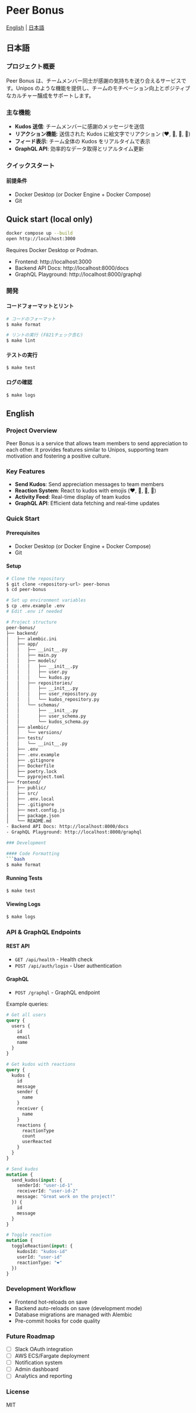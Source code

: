 # Peer Bonus

[English](#english) | [日本語](#%E6%97%A5%E6%9C%AC%E8%AA%9E)

## 日本語

### プロジェクト概要
Peer Bonus は、チームメンバー同士が感謝の気持ちを送り合えるサービスです。Unipos のような機能を提供し、チームのモチベーション向上とポジティブなカルチャー醸成をサポートします。

### 主な機能
- **Kudos 送信**: チームメンバーに感謝のメッセージを送信
- **リアクション機能**: 送信された Kudos に絵文字でリアクション (❤️, 👏, 🎉, 🚀)
- **フィード表示**: チーム全体の Kudos をリアルタイムで表示
- **GraphQL API**: 効率的なデータ取得とリアルタイム更新

### クイックスタート

#### 前提条件
- Docker Desktop (or Docker Engine + Docker Compose)
- Git

## Quick start (local only)
```bash
docker compose up --build
open http://localhost:3000
```

Requires Docker Desktop or Podman.

- Frontend: http://localhost:3000
- Backend API Docs: http://localhost:8000/docs
- GraphQL Playground: http://localhost:8000/graphql

### 開発

#### コードフォーマットとリント
```bash
# コードのフォーマット
$ make format

# リントの実行 (F821チェック含む)
$ make lint
```

#### テストの実行
```bash
$ make test
```

#### ログの確認
```bash
$ make logs
```

## English

### Project Overview
Peer Bonus is a service that allows team members to send appreciation to each other. It provides features similar to Unipos, supporting team motivation and fostering a positive culture.

### Key Features
- **Send Kudos**: Send appreciation messages to team members
- **Reaction System**: React to kudos with emojis (❤️, 👏, 🎉, 🚀)
- **Activity Feed**: Real-time display of team kudos
- **GraphQL API**: Efficient data fetching and real-time updates

### Quick Start

#### Prerequisites
- Docker Desktop (or Docker Engine + Docker Compose)
- Git

#### Setup
```bash
# Clone the repository
$ git clone <repository-url> peer-bonus
$ cd peer-bonus

# Set up environment variables
$ cp .env.example .env
# Edit .env if needed

# Project structure
peer-bonus/
├── backend/
│   ├── alembic.ini
│   ├── app/
│   │   ├── __init__.py
│   │   ├── main.py
│   │   ├── models/
│   │   │   ├── __init__.py
│   │   │   ├── user.py
│   │   │   └── kudos.py
│   │   ├── repositories/
│   │   │   ├── __init__.py
│   │   │   ├── user_repository.py
│   │   │   └── kudos_repository.py
│   │   └── schemas/
│   │       ├── __init__.py
│   │       ├── user_schema.py
│   │       └── kudos_schema.py
│   ├── alembic/
│   │   └── versions/
│   ├── tests/
│   │   └── __init__.py
│   ├── .env
│   ├── .env.example
│   ├── .gitignore
│   ├── Dockerfile
│   ├── poetry.lock
│   └── pyproject.toml
├── frontend/
│   ├── public/
│   ├── src/
│   ├── .env.local
│   ├── .gitignore
│   ├── next.config.js
│   ├── package.json
│   └── README.md
- Backend API Docs: http://localhost:8000/docs
- GraphQL Playground: http://localhost:8000/graphql

### Development

#### Code Formatting
```bash
$ make format
```

#### Running Tests
```bash
$ make test
```

#### Viewing Logs
```bash
$ make logs
```

### API & GraphQL Endpoints

#### REST API
- `GET /api/health` - Health check
- `POST /api/auth/login` - User authentication

#### GraphQL
- `POST /graphql` - GraphQL endpoint

Example queries:
```graphql
# Get all users
query {
  users {
    id
    email
    name
  }
}

# Get kudos with reactions
query {
  kudos {
    id
    message
    sender {
      name
    }
    receiver {
      name
    }
    reactions {
      reactionType
      count
      userReacted
    }
  }
}

# Send kudos
mutation {
  send_kudos(input: {
    senderId: "user-id-1"
    receiverId: "user-id-2"
    message: "Great work on the project!"
  }) {
    id
    message
  }
}

# Toggle reaction
mutation {
  toggleReaction(input: {
    kudosId: "kudos-id"
    userId: "user-id"
    reactionType: "❤️"
  })
}
```

### Development Workflow
- Frontend hot-reloads on save
- Backend auto-reloads on save (development mode)
- Database migrations are managed with Alembic
- Pre-commit hooks for code quality

### Future Roadmap
- [ ] Slack OAuth integration
- [ ] AWS ECS/Fargate deployment
- [ ] Notification system
- [ ] Admin dashboard
- [ ] Analytics and reporting

### License
MIT
